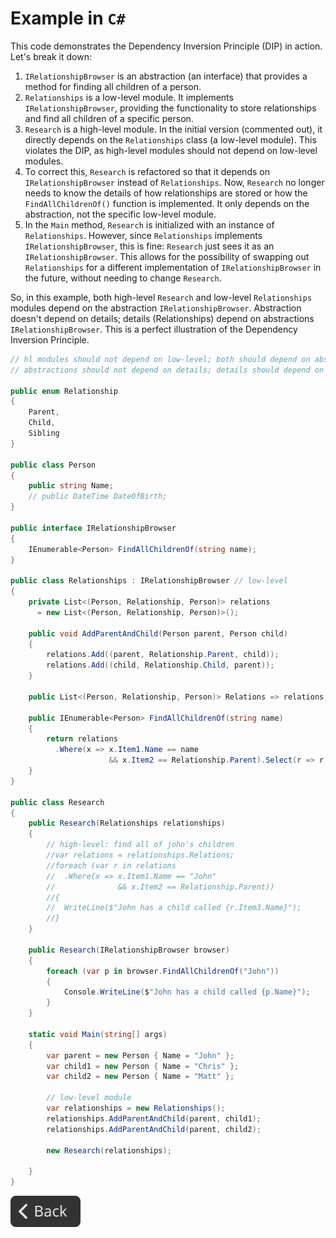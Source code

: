 # Example in `C#`

This code demonstrates the Dependency Inversion Principle (DIP) in action. Let's break it down:

1. `IRelationshipBrowser` is an abstraction (an interface) that provides a method for finding all children of a person.
2. `Relationships` is a low-level module. It implements `IRelationshipBrowser`, providing the functionality to store relationships and find all children of a specific person.
3. `Research` is a high-level module. In the initial version (commented out), it directly depends on the `Relationships` class (a low-level module). This violates the DIP, as high-level modules should not depend on low-level modules.
4. To correct this, `Research` is refactored so that it depends on `IRelationshipBrowser` instead of `Relationships`. Now, `Research` no longer needs to know the details of how relationships are stored or how the `FindAllChildrenOf()` function is implemented. It only depends on the abstraction, not the specific low-level module.
5. In the `Main` method, `Research` is initialized with an instance of `Relationships`. However, since `Relationships` implements `IRelationshipBrowser`, this is fine: `Research` just sees it as an `IRelationshipBrowser`. This allows for the possibility of swapping out `Relationships` for a different implementation of `IRelationshipBrowser` in the future, without needing to change `Research`.

So, in this example, both high-level `Research` and low-level `Relationships` modules depend on the abstraction `IRelationshipBrowser`. Abstraction doesn't depend on details; details (Relationships) depend on abstractions `IRelationshipBrowser`. This is a perfect illustration of the Dependency Inversion Principle.

```csharp
// hl modules should not depend on low-level; both should depend on abstractions
// abstractions should not depend on details; details should depend on abstractions

public enum Relationship
{
    Parent,
    Child,
    Sibling
}

public class Person
{
    public string Name;
    // public DateTime DateOfBirth;
}

public interface IRelationshipBrowser
{
    IEnumerable<Person> FindAllChildrenOf(string name);
}

public class Relationships : IRelationshipBrowser // low-level
{
    private List<(Person, Relationship, Person)> relations
      = new List<(Person, Relationship, Person)>();

    public void AddParentAndChild(Person parent, Person child)
    {
        relations.Add((parent, Relationship.Parent, child));
        relations.Add((child, Relationship.Child, parent));
    }

    public List<(Person, Relationship, Person)> Relations => relations;

    public IEnumerable<Person> FindAllChildrenOf(string name)
    {
        return relations
          .Where(x => x.Item1.Name == name
                      && x.Item2 == Relationship.Parent).Select(r => r.Item3);
    }
}

public class Research
{
    public Research(Relationships relationships)
    {
        // high-level: find all of john's children
        //var relations = relationships.Relations;
        //foreach (var r in relations
        //  .Where(x => x.Item1.Name == "John"
        //              && x.Item2 == Relationship.Parent))
        //{
        //  WriteLine($"John has a child called {r.Item3.Name}");
        //}
    }

    public Research(IRelationshipBrowser browser)
    {
        foreach (var p in browser.FindAllChildrenOf("John"))
        {
            Console.WriteLine($"John has a child called {p.Name}");
        }
    }

    static void Main(string[] args)
    {
        var parent = new Person { Name = "John" };
        var child1 = new Person { Name = "Chris" };
        var child2 = new Person { Name = "Matt" };

        // low-level module
        var relationships = new Relationships();
        relationships.AddParentAndChild(parent, child1);
        relationships.AddParentAndChild(parent, child2);

        new Research(relationships);

    }
}
```

<!--Back Button-->
[<img src="../../../img/back.svg" style="width:8em;">](../DIP.md)
